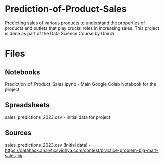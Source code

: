 # Prediction-of-Product-Sales
Predicting sales of various products to understand the properties of products and outlets that play crucial roles in increasing sales. This project is done as part of the Data Science Course by Umuzi.

# Files
## Notebooks
Prediction_of_Product_Sales.ipynb - Main Google Colab Notebook for the project.

## Spreadsheets
sales_predictions_2023.csv - Initial data for project

## Sources
sales_predictions_2023.csv (Initial data) - https://datahack.analyticsvidhya.com/contest/practice-problem-big-mart-sales-iii/
